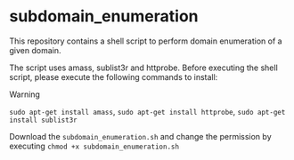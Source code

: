 # subdomain_enumeration
This repository contains a shell script to perform domain enumeration of a given domain.

The script uses amass, sublist3r and httprobe. Before executing the shell script, please execute the following commands to install:

> [!WARNING]
> `sudo apt-get install amass`, 
> `sudo apt-get install httprobe`, 
> `sudo apt-get install sublist3r`

Download the `subdomain_enumeration.sh` and change the permission by executing `chmod +x subdomain_enumeration.sh`


 
